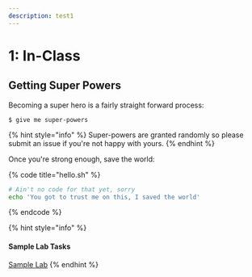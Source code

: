 ```yaml
---
description: test1
---
```


# 1: In-Class

## Getting Super Powers

Becoming a super hero is a fairly straight forward process:

```
$ give me super-powers
```

{% hint style="info" %}
 Super-powers are granted randomly so please submit an issue if you're not happy with yours.
{% endhint %}

Once you're strong enough, save the world:

{% code title="hello.sh" %}
```bash
# Ain't no code for that yet, sorry
echo 'You got to trust me on this, I saved the world'
```
{% endcode %}



{% hint style="info" %}
#### Sample Lab Tasks

[Sample Lab](https://nbviewer.jupyter.org/github/ternikov/hse/blob/gh-pages/Sample_Tasks_for_Lab1.ipynb)
{% endhint %}

